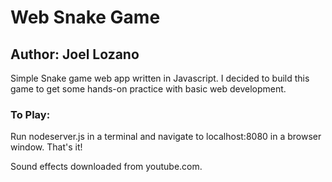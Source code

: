 # Web Snake Game
## Author: Joel Lozano

Simple Snake game web app written in Javascript. I decided to build this game to
get some hands-on practice with basic web development.

### To Play:

Run nodeserver.js in a terminal and navigate to localhost:8080 in a browser window.
That's it!

Sound effects downloaded from youtube.com.
